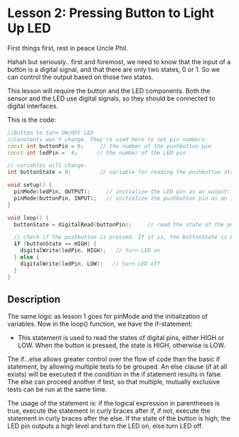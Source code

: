 # Lesson 2: Pressing Button to Light Up LED

First things first, rest in peace Uncle Phil. 

Hahah but seriously.. first and foremost, we need to know that the input of a button is a digital signal, and that there are only two states, 0 or 1. So we can control the output based on those two states. 

This lesson will require the button and the LED components. Both the sensor and the LED use digital signals, so they should be connected to digital interfaces.

This is the code:
```cpp
//Button to turn ON/OFF LED
//Constants won't change. They're used here to set pin numbers:
const int buttonPin = 6;     // the number of the pushbutton pin
const int ledPin =  4;      // the number of the LED pin

// variables will change:
int buttonState = 0;         // variable for reading the pushbutton status

void setup() {
  pinMode(ledPin, OUTPUT);     // initialize the LED pin as an output:
  pinMode(buttonPin, INPUT);   // initialize the pushbutton pin as an input:
}

void loop() {
  buttonState = digitalRead(buttonPin);     // read the state of the pushbutton value:

  // check if the pushbutton is pressed. If it is, the buttonState is HIGH:
  if (buttonState == HIGH) {
    digitalWrite(ledPin, HIGH);   // turn LED on
  } else {
    digitalWrite(ledPin, LOW);   // turn LED off
  }
}
```
## Description
The same logic as lesson 1 goes for pinMode and the initialization of variables. Now in the loop() function, we have the if-statement:
- This statement is used to read the states of digital pins, either HIGH or LOW. When the button is pressed, the state is HIGH, otherwise is LOW.

The if…​else allows greater control over the flow of code than the basic if statement, by allowing multiple tests to be grouped. An else clause (if at all exists) will be executed if the condition in the if statement results in false. The else can proceed another if test, so that multiple, mutually exclusive tests can be run at the same time.

The usage of the statement is: if the logical expression in parentheses is true, execute the statement in curly braces after if, if not, execute the statement in curly braces after the else. If the state of the button is high, the LED pin outputs a high level and turn the LED on, else turn LED off.



